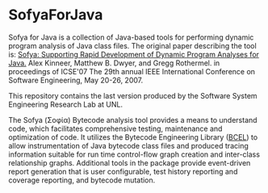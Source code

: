 # SofyaForJava
Sofya for Java is a collection of Java-based tools for performing dynamic program analysis of Java class files.
The original paper describing the tool is:
<a href="http://digitalcommons.unl.edu/cgi/viewcontent.cgi?article=1126&context=cseconfwork">
Sofya: Supporting Rapid Development of Dynamic Program Analyses for Java.</a> Alex Kinneer, Matthew B. Dwyer, and Gregg Rothermel.
in proceedings of ICSE'07 The 29th annual IEEE International Conference on Software Engineering, May 20-26, 2007.

This repository contains the last version produced by the Software System Engineering Research Lab at UNL.

The Sofya (&#931;&#959;&#966;&#943;&#945;) Bytecode analysis tool provides a means to
understand code, which facilitates comprehensive testing, maintenance and optimization of code.
It utilizes the Bytecode Engineering Library (<a href="http://commons.apache.org/proper/commons-bcel/">BCEL</a>)
to allow instrumentation of Java bytecode class files and produced tracing information suitable
for run time control-flow graph creation and inter-class relationship graphs.  Additional tools in
the package provide event-driven report generation that is user configurable, test history reporting
and coverage reporting, and bytecode mutation.

